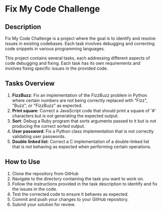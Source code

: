 # Fix My Code Challenge

## Description
Fix My Code Challenge is a project where the goal is to identify and resolve issues in existing codebases. Each task involves debugging and correcting code snippets in various programming languages.

This project contains several tasks, each addressing different aspects of code debugging and fixing. Each task has its own requirements and involves fixing specific issues in the provided code.

## Tasks Overview
1. **FizzBuzz**: Fix an implementation of the FizzBuzz problem in Python where certain numbers are not being correctly replaced with "Fizz", "Buzz", or "FizzBuzz" as expected.
2. **Print square**: Correct a JavaScript code that should print a square of '#' characters but is not generating the expected output.
3. **Sort**: Debug a Ruby program that sorts arguments passed to it but is not producing the correct sorted output.
4. **User password**: Fix a Python class implementation that is not correctly validating user passwords.
5. **Double linked list**: Correct a C implementation of a double-linked list that is not behaving as expected when performing certain operations.

## How to Use
1. Clone the repository from GitHub
2. Navigate to the directory containing the task you want to work on.
3. Follow the instructions provided in the task description to identify and fix the issues in the code.
4. Test the corrected code to ensure it behaves as expected.
5. Commit and push your changes to your GitHub repository.
6. Submit your solution for review.
